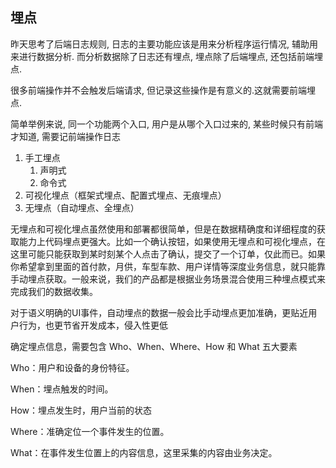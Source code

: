 ## 埋点

昨天思考了后端日志规则, 日志的主要功能应该是用来分析程序运行情况, 辅助用来进行数据分析. 而分析数据除了日志还有埋点, 埋点除了后端埋点, 还包括前端埋点.

很多前端操作并不会触发后端请求, 但记录这些操作是有意义的.这就需要前端埋点.

简单举例来说, 同一个功能两个入口, 用户是从哪个入口过来的, 某些时候只有前端才知道, 需要记前端操作日志

1. 手工埋点
    1. 声明式
    2. 命令式
2. 可视化埋点（框架式埋点、配置式埋点、无痕埋点）
3. 无埋点（自动埋点、全埋点）



无埋点和可视化埋点虽然使用和部署都很简单，但是在数据精确度和详细程度的获取能力上代码埋点更强大。比如一个确认按钮，如果使用无埋点和可视化埋点，在这里可能只能获取到某时刻某个人点击了确认，提交了一个订单，仅此而已。如果你希望拿到里面的首付款，月供，车型车款、用户详情等深度业务信息，就只能靠手动埋点获取。一般来说，我们的产品都是根据业务场景混合使用三种埋点模式来完成我们的数据收集。

对于语义明确的UI事件，自动埋点的数据一般会比手动埋点更加准确，更贴近用户行为，也更节省开发成本，侵入性更低

确定埋点信息，需要包含 Who、When、Where、How 和 What 五大要素

Who：用户和设备的身份特征。

When：埋点触发的时间。

How：埋点发生时，用户当前的状态

Where：准确定位一个事件发生的位置。

What：在事件发生位置上的内容信息，这里采集的内容由业务决定。